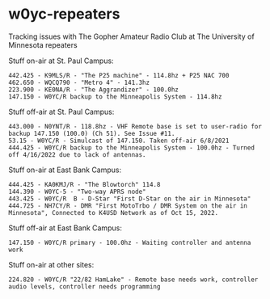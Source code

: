 # w0yc-repeaters
Tracking issues with The Gopher Amateur Radio Club at The University of Minnesota repeaters

Stuff on-air at St. Paul Campus:
```
442.425 - K9MLS/R - "The P25 machine" - 114.8hz + P25 NAC 700
462.650 - WQCQ790 - "Metro 4" - 141.3hz
223.900 - KE0NA/R - "The Aggrandizer" - 100.0hz
147.150 - W0YC/R backup to the Minneapolis System - 114.8hz
```

Stuff off-air at St. Paul Campus:
```
443.000 - N0YNT/R - 118.8hz - VHF Remote base is set to user-radio for backup 147.150 (100.0) (Ch 51). See Issue #11.
53.15 - W0YC/R - Simulcast of 147.150. Taken off-air 6/8/2021
444.425 - W0YC/R backup to the Minneapolis System - 100.0hz - Turned off 4/16/2022 due to lack of antennas.
```

Stuff on-air at East Bank Campus:
```
444.425 - KA0KMJ/R - "The Blowtorch" 114.8
144.390 - W0YC-5 - "Two-way APRS node"
443.425 - W0YC/R  B - D-Star "First D-Star on the air in Minnesota"
444.725 - NH7CY/R - DMR "First MotoTrbo / DMR System on the air in Minnesota", Connected to K4USD Network as of Oct 15, 2022.
```

Stuff off-air at East Bank Campus:
```
147.150 - W0YC/R primary - 100.0hz - Waiting controller and antenna work
```

Stuff on-air at other sites:
```
224.820 - W0YC/R "22/82 HamLake" - Remote base needs work, controller audio levels, controller needs programming
```
